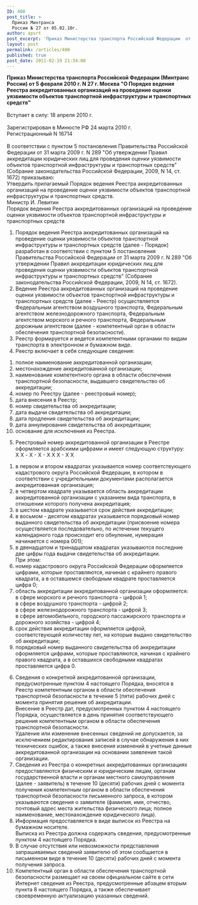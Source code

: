 ```yaml
---
ID: 400
post_title: >
  Приказ Минтранса
  России № 27 от 05.02.10г.
author: apsrt
post_excerpt: 'Приказ Министерства транспорта Российской Федерации  от 5 февраля 2010 г. № 27  &quot;О Порядке ведения Реестра аккредитованных организаций на проведение оценки уязвимости объектов транспортной инфраструктуры и транспортных средств&quot;'
layout: post
permalink: /articles/400
published: true
post_date: 2011-02-19 21:34:00
---
```

<strong>Приказ Министерства транспорта Российской Федерации (Минтранс России) от 5 февраля 2010 г. N 27 г. Москва &quot;О Порядке ведения Реестра аккредитованных организаций на проведение оценки уязвимости объектов транспортной инфраструктуры и транспортных средств&quot; </strong><br />
 	<br />
 	Вступает в силу: 18 апреля 2010 г. <br />
<br />
Зарегистрирован в Минюсте РФ 24 марта 2010 г.<br />
Регистрационный N 16714<br />
<br />
В соответствии с пунктом 5 постановления Правительства Российской Федерации от 31 марта 2009 г. N 289 &quot;Об утверждении Правил аккредитации юридических лиц для проведения оценки уязвимости объектов транспортной инфраструктуры и транспортных средств&quot; (Собрание законодательства Российской Федерации, 2009, N 14, ст. 1672) приказываю:<br />
Утвердить прилагаемый Порядок ведения Реестра аккредитованных организаций на проведение оценки уязвимости объектов транспортной инфраструктуры и транспортных средств.<br />
Министр И. Левитин<br />
Порядок ведения Реестра аккредитованных организаций на проведение оценки уязвимости объектов транспортной инфраструктуры и транспортных средств<br />
1. Порядок ведения Реестра аккредитованных организаций на проведение оценки уязвимости объектов транспортной инфраструктуры и транспортных средств (далее - Порядок) разработан в соответствии с пунктом 5 постановления Правительства Российской Федерации от 31 марта 2009 г. N 289 &quot;Об утверждении Правил аккредитации юридических лиц для проведения оценки уязвимости объектов транспортной инфраструктуры и транспортных средств&quot; (Собрание законодательства Российской Федерации, 2009, N 14, ст. 1672).<br />
2. Ведение Реестра аккредитованных организаций на проведение оценки уязвимости объектов транспортной инфраструктуры и транспортных средств (далее - Реестр) осуществляется Федеральным агентством воздушного транспорта, Федеральным агентством железнодорожного транспорта, Федеральным агентством морского и речного транспорта, Федеральным дорожным агентством (далее - компетентный орган в области обеспечения транспортной безопасности).<br />
3. Реестр формируется и ведется компетентными органами по видам транспорта в электронном и бумажном виде.<br />
4. Реестр включает в себя следующие сведения:<br />
1) полное наименование аккредитованной организации;<br />
2) местонахождение аккредитованной организации;<br />
3) наименование компетентного органа в области обеспечения транспортной безопасности, выдавшего свидетельство об аккредитации;<br />
4) номер по Реестру (далее - реестровый номер);<br />
5) дата внесения в Реестр;<br />
6) номер свидетельства об аккредитации;<br />
7) дата выдачи свидетельства об аккредитации;<br />
8) дата продления свидетельства об аккредитации;<br />
9) дата аннулирования свидетельства об аккредитации;<br />
10) основание для исключения из Реестра.<br />
5. Реестровый номер аккредитованной организации в Реестре оформляется арабскими цифрами и имеет следующую структуру:<br />
X Х - X - X - X X X - X X<br />
1) в первом и втором квадратах указывается номер соответствующего кадастрового округа Российской Федерации, в котором в соответствии с учредительными документами располагается аккредитованная организация;<br />
2) в четвертом квадрате указывается область аккредитации аккредитованной организации с указанием вида транспорта, в отношении которого получена аккредитация;<br />
3) в шестом квадрате указывается срок действия аккредитации;<br />
4) в восьмом - десятом квадратах указывается порядковый номер выданного свидетельства об аккредитации (присвоение номера осуществляется последовательно, по истечении текущего календарного года происходит его обнуление, нумерация начинается с номера 001);<br />
5) в двенадцатом и тринадцатом квадратах указываются последние две цифры года выдачи свидетельства об аккредитации.<br />
При этом:<br />
1) номер кадастрового округа Российской Федерации оформляется цифрами, которые проставляются, начиная с крайнего правого квадрата, а в оставшемся свободным квадрате проставляется цифра 0;<br />
2) область аккредитации аккредитованной организации оформляется:<br />
в сфере морского и речного транспорта - цифрой 1;<br />
в сфере воздушного транспорта - цифрой 2;<br />
в сфере железнодорожного транспорта - цифрой 3;<br />
в сфере автомобильного, городского пассажирского транспорта и дорожного хозяйства - цифрой 4;<br />
3) срок действия аккредитации оформляется цифрой, соответствующей количеству лет, на которые выдано свидетельство об аккредитации;<br />
4) порядковый номер выданного свидетельства об аккредитации оформляется цифрами, которые проставляются, начиная с крайнего правого квадрата, а в оставшихся свободными квадратах проставляется цифра 0.<br />
6. Сведения о конкретной аккредитованной организации, предусмотренные пунктом 4 настоящего Порядка, вносятся в Реестр компетентным органом в области обеспечения транспортной безопасности в течение 5 (пяти) рабочих дней с момента принятия решения об аккредитации.<br />
Внесение в Реестр дат, предусмотренных пунктом 4 настоящего Порядка, осуществляется в день принятия соответствующего решения компетентным органом в области обеспечения транспортной безопасности.<br />
Удаление или изменение внесенных сведений не допускается, за исключением редактирования записей в случае обнаружения в них технических ошибок, а также внесения изменений в учетные данные аккредитованной организации на основании заявления такой организации.<br />
7. Сведения из Реестра о конкретных аккредитованных организациях предоставляются физическим и юридическим лицам, органам государственной власти и органам местного самоуправления (далее - заявитель) в течение 10 (десяти) рабочих дней с момента получения компетентным органом в области обеспечения транспортной безопасности письменного запроса, в котором указываются сведения о заявителе (фамилия, имя, отчество, почтовый адрес места жительства физического лица; полное наименование, местонахождение юридического лица).<br />
8. Информация предоставляется в виде выписок из Реестра на бумажном носителе.<br />
Выписка из Реестра должна содержать сведения, предусмотренные пунктом 4 настоящего Порядка.<br />
9. В случае отсутствия или невозможности представления запрашиваемых сведений заявителю об этом сообщается в письменном виде в течение 10 (десяти) рабочих дней с момента получения запроса.<br />
10. Компетентный орган в области обеспечения транспортной безопасности размещает на своем официальном сайте в сети Интернет сведения из Реестра, предусмотренные абзацем вторым пункта 8 настоящего Порядка, а также обеспечивает своевременную актуализацию указанных сведений.